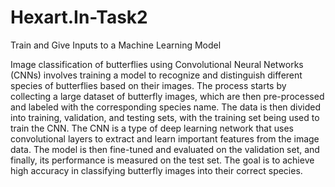 # Hexart.In-Task2
Train and Give Inputs to a Machine Learning Model

Image classification of butterflies using Convolutional Neural Networks (CNNs) involves training a model to recognize and distinguish different species of butterflies based on their images. The process starts by collecting a large dataset of butterfly images, which are then pre-processed and labeled with the corresponding species name. The data is then divided into training, validation, and testing sets, with the training set being used to train the CNN. The CNN is a type of deep learning network that uses convolutional layers to extract and learn important features from the image data. The model is then fine-tuned and evaluated on the validation set, and finally, its performance is measured on the test set. The goal is to achieve high accuracy in classifying butterfly images into their correct species.
